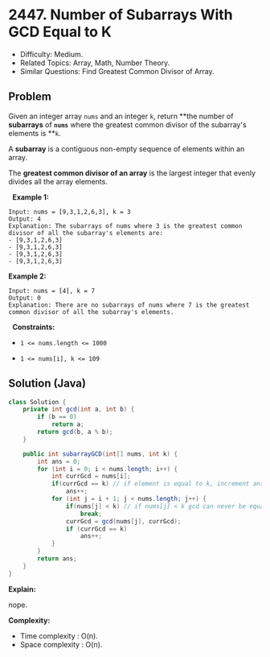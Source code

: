 # 2447. Number of Subarrays With GCD Equal to K

- Difficulty: Medium.
- Related Topics: Array, Math, Number Theory.
- Similar Questions: Find Greatest Common Divisor of Array.

## Problem

Given an integer array ```nums``` and an integer ```k```, return **the number of **subarrays** of **```nums```** where the greatest common divisor of the subarray's elements is **```k```.

A **subarray** is a contiguous non-empty sequence of elements within an array.

The **greatest common divisor of an array** is the largest integer that evenly divides all the array elements.

 
**Example 1:**

```
Input: nums = [9,3,1,2,6,3], k = 3
Output: 4
Explanation: The subarrays of nums where 3 is the greatest common divisor of all the subarray's elements are:
- [9,3,1,2,6,3]
- [9,3,1,2,6,3]
- [9,3,1,2,6,3]
- [9,3,1,2,6,3]
```

**Example 2:**

```
Input: nums = [4], k = 7
Output: 0
Explanation: There are no subarrays of nums where 7 is the greatest common divisor of all the subarray's elements.
```

 
**Constraints:**


	
- ```1 <= nums.length <= 1000```
	
- ```1 <= nums[i], k <= 109```



## Solution (Java)

```java
class Solution {
    private int gcd(int a, int b) {
        if (b == 0)
            return a;
        return gcd(b, a % b);
    }

    public int subarrayGCD(int[] nums, int k) {
        int ans = 0;
        for (int i = 0; i < nums.length; i++) {
            int currGcd = nums[i];
            if(currGcd == k) // if element is equal to k, increment answer
                ans++;
            for (int j = i + 1; j < nums.length; j++) {
                if(nums[j] < k) // if nums[j] < k gcd can never be equal to k for this subarray
                    break;
                currGcd = gcd(nums[j], currGcd);
                if (currGcd == k)
                    ans++;
            }
        }
        return ans;
    }
}
```

**Explain:**

nope.

**Complexity:**

* Time complexity : O(n).
* Space complexity : O(n).
